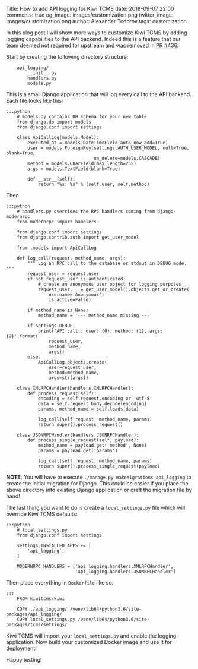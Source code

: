 Title: How to add API logging for Kiwi TCMS
date: 2018-09-07 22:00
comments: true
og_image: images/customization.png
twitter_image: images/customization.png
author: Alexander Todorov
tags: customization


In this blog post I will show more ways to customize Kiwi TCMS by adding
logging capabilities to the API backend. Indeed this is a feature that
our team deemed not required for upstream and was removed in
[PR #436](https://github.com/kiwitcms/Kiwi/pull/436).

Start by creating the following directory structure:

        api_logging/
            __init__.py
            handlers.py
            models.py

This is a small Django application that will log every call to the API backend.
Each file looks like this:

    :::python
        # models.py contains DB schema for your new table
        from django.db import models
        from django.conf import settings
        
        class ApiCallLog(models.Model):
            executed_at = models.DateTimeField(auto_now_add=True)
            user = models.ForeignKey(settings.AUTH_USER_MODEL, null=True, blank=True,
                                     on_delete=models.CASCADE)
            method = models.CharField(max_length=255)
            args = models.TextField(blank=True)
        
            def __str__(self):
                return "%s: %s" % (self.user, self.method)

Then

    :::python
        # handlers.py overrides the RPC handlers coming from django-modernrpc
        from modernrpc import handlers
        
        from django.conf import settings
        from django.contrib.auth import get_user_model
        
        from .models import ApiCallLog
        
        def log_call(request, method_name, args):
            """ Log an RPC call to the database or stdout in DEBUG mode. """
            request_user = request.user
            if not request_user.is_authenticated:
                # create an anonymous user object for logging purposes
                request_user, _ = get_user_model().objects.get_or_create(
                    username='Anonymous',
                    is_active=False)
        
            if method_name is None:
                method_name = '--- method_name missing ---'
        
            if settings.DEBUG:
                print('API call:: user: {0}, method: {1}, args: {2}'.format(
                    request_user,
                    method_name,
                    args))
            else:
                ApiCallLog.objects.create(
                    user=request_user,
                    method=method_name,
                    args=str(args))
        
        class XMLRPCHandler(handlers.XMLRPCHandler):
            def process_request(self):
                encoding = self.request.encoding or 'utf-8'
                data = self.request.body.decode(encoding)
                params, method_name = self.loads(data)
        
                log_call(self.request, method_name, params)
                return super().process_request()
        
        class JSONRPCHandler(handlers.JSONRPCHandler):
            def process_single_request(self, payload):
                method_name = payload.get('method', None)
                params = payload.get('params')
        
                log_call(self.request, method_name, params)
                return super().process_single_request(payload)


**NOTE:**
You will have to execute `./manage.py makemigrations api_logging` to create the
initial migration for Django. This could be easier if you place the above directory
into existing Django application or craft the migration file by hand!

The last thing you want to do is create a `local_settings.py` file which will override
Kiwi TCMS defaults:

    :::python
        # local_settings.py
        from django.conf import settings
        
        settings.INSTALLED_APPS += [
            'api_logging',
        ]
        
        MODERNRPC_HANDLERS = ['api_logging.handlers.XMLRPCHandler',
                              'api_logging.handlers.JSONRPCHandler']


Then place everything in `Dockerfile` like so:

    :::
        FROM kiwitcms/kiwi
        
        COPY ./api_logging/ /venv/lib64/python3.6/site-packages/api_logging/
        COPY local_settings.py /venv/lib64/python3.6/site-packages/tcms/settings/


Kiwi TCMS will import your `local_settings.py` and enable the logging application.
Now build your customized Docker image and use it for deployment!

Happy testing!
